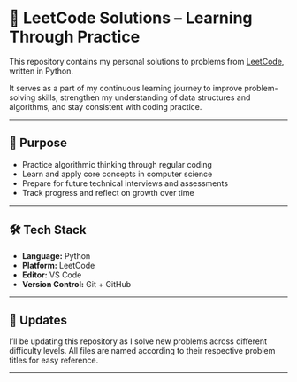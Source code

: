 # 🚀 LeetCode Solutions – Learning Through Practice

This repository contains my personal solutions to problems from [LeetCode](https://leetcode.com/), written in Python.

It serves as a part of my continuous learning journey to improve problem-solving skills, strengthen my understanding of data structures and algorithms, and stay consistent with coding practice.

---

## 📌 Purpose

- Practice algorithmic thinking through regular coding
- Learn and apply core concepts in computer science
- Prepare for future technical interviews and assessments
- Track progress and reflect on growth over time

---

## 🛠 Tech Stack

- **Language:** Python
- **Platform:** LeetCode
- **Editor:** VS Code
- **Version Control:** Git + GitHub

---

## 🔄 Updates

I’ll be updating this repository as I solve new problems across different difficulty levels. All files are named according to their respective problem titles for easy reference.

---
